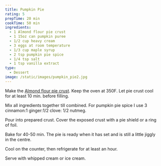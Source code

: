 ```yaml
---
title: Pumpkin Pie
rating: 5
prepTime: 20 min
cookTime: 50 min
ingredients:
  - 1 Almond flour pie crust
  - 1 15oz can pumpkin puree
  - 1/2 cup heavy cream
  - 3 eggs at room temperature
  - 1/3 cup maple syrup
  - 2 tsp pumpkin pie spice
  - 1/4 tsp salt
  - 1 tsp vanilla extract
type:
  - Dessert
image: /static/images/pumpkin_pie2.jpg
---
```

Make the [Almond flour pie crust](https://eagle-creek-edibles.netlify.app/recipes/slow-carb-pie-and-tart-crust/). Keep the oven at 350F. Let pie crust cool for at least 10 min. before filling.

Mix all ingredients together till combined. For pumpkin pie spice I use 3 cinnamon:1 ginger:1/2 clove: 1/2 nutmeg.

Pour into prepared crust. Cover the exposed crust with a pie shield or a ring of foil.

Bake for 40-50 min. The pie is ready when it has set and is still a little jiggly in the centre.

Cool on the counter, then refrigerate for at least an hour.

Serve with whipped cream or ice cream.

